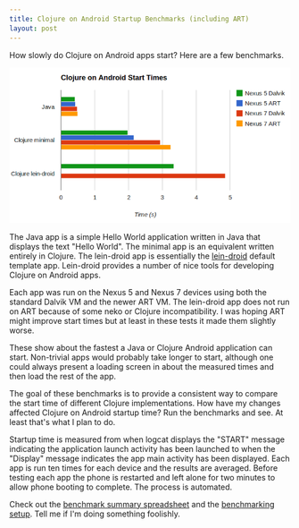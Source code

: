 ```yaml
---
title: Clojure on Android Startup Benchmarks (including ART)
layout: post
---
```


How slowly do Clojure on Android apps start? Here are a few benchmarks.

<img class="blog-img" src="/img/clojure_android_startup_benchmarks.png" />

The Java app is a simple Hello World application written in Java that displays the text "Hello World". The minimal app is an equivalent written entirely in Clojure. The lein-droid app is essentially the [lein-droid](https://github.com/clojure-android/lein-droid) default template app. Lein-droid provides a number of nice tools for developing Clojure on Android apps.

Each app was run on the Nexus 5 and Nexus 7 devices using both the standard Dalvik VM and the newer ART VM. The lein-droid app does not run on ART because of some neko or Clojure incompatibility. I was hoping ART might improve start times but at least in these tests it made them slightly worse.

These show about the fastest a Java or Clojure Android application can start. Non-trivial apps would probably take longer to start, although one could always present a loading screen in about the measured times and then load the rest of the app.

The goal of these benchmarks is to provide a consistent way to compare the start time of different Clojure implementations. How have my changes affected Clojure on Android startup time? Run the benchmarks and see. At least that's what I plan to do.

Startup time is measured from when logcat displays the "START" message indicating the application launch activity has been launched to when the "Display" message indicates the app main activity has been displayed. Each app is run ten times for each device and the results are averaged. Before testing each app the phone is restarted and left alone for two minutes to allow phone booting to complete. The process is automated.

Check out the [benchmark summary spreadsheet](https://docs.google.com/spreadsheets/d/1HxiNNY7RPLYYSXwiAbqRhU5YtgFO7_njIp-z_hJTL68/edit?usp=sharing) and the [benchmarking setup](https://github.com/nicholaskariniemi/clojure_android_startup_benchmarks/tree/e95d7eea2ac714af4257001ef0ded548272ba724). Tell me if I'm doing something foolishly.

